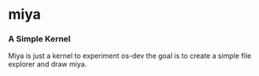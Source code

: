# miya
### A Simple Kernel
Miya is just a kernel to experiment os-dev the goal is to create a simple file explorer and draw miya.

